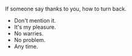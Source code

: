 If someone say thanks to you, how to turn back.

- Don't mention it.
- It's my pleasure.
- No warries.
- No problem.
- Any time.
